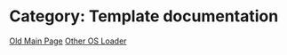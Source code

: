 # Category: Template documentation

[Old Main Page](../Old_Main_Page)
[Other OS Loader](../Other_OS_Loader)
